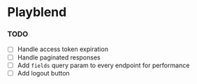 # Playblend

### TODO

- [ ] Handle access token expiration
- [ ] Handle paginated responses
- [ ] Add `fields` query param to every endpoint for performance
- [ ] Add logout button

